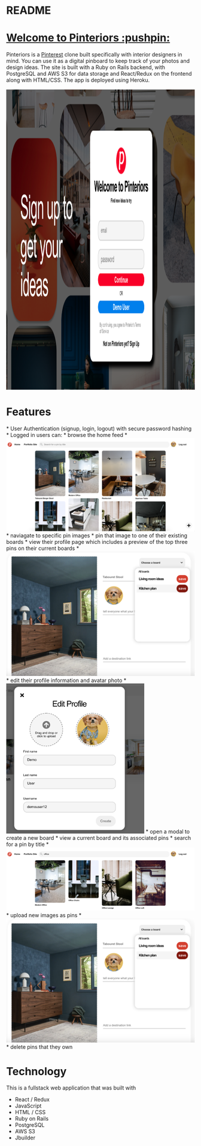 # README

<h1><a href='https://pinteriors.herokuapp.com/#/' target='_blank'>Welcome to Pinteriors :pushpin:</a></h1>
Pinteriors is a <a href='https://www.pinterest.com' target='_blank'>Pinterest</a> clone built specifically with interior designers in mind. You can use it as a digital pinboard to keep track of your photos and design ideas. The site is built with a Ruby on Rails backend, with PostgreSQL and AWS S3 for data storage and React/Redux on the frontend along with HTML/CSS. The app is deployed using Heroku.  
<br></br>
<img src='./app/assets/images/pinteriors.png' height='800'>
<h1>Features</h1>
* User Authentication (signup, login, logout) with secure password hashing
* Logged in users can:
    * browse the home feed
      * <img src='./app/assets/images/home_feed2.png'/>
    * naviagate to specific pin images
    * pin that image to one of their existing boards 
    * view their profile page which includes a preview of the top three pins on their current boards
      * <img src='./app/assets/images/create_pin3.png'/>
    * edit their profile information and avatar photo
      * <img src='./app/assets/images/profile_edit.png' height='400' />
    * open a modal to create a new board 
    * view a current board and its associated pins
    * search for a pin by title
      * <img src='./app/assets/images/search_bar.png'/>
    * upload new images as pins
      * <img src='./app/assets/images/create_pin3.png'/>
    * delete pins that they own


<h1>Technology</h1>
This is a fullstack web application that was built with 

* React / Redux
* JavaScript
* HTML / CSS
* Ruby on Rails
* PostgreSQL
* AWS S3
* Jbuilder





